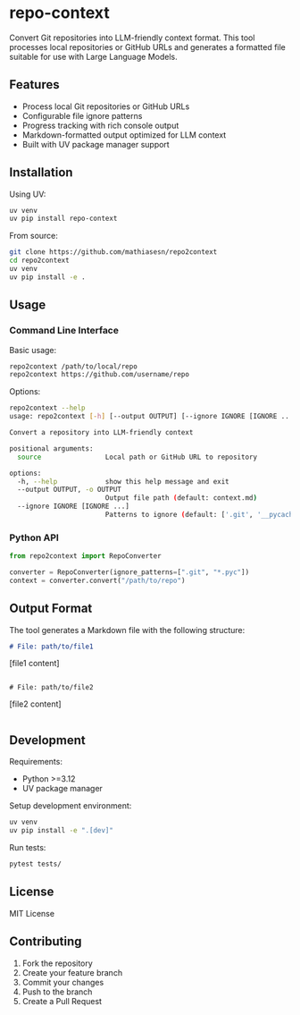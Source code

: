 # repo-context

Convert Git repositories into LLM-friendly context format. This tool processes local repositories or GitHub URLs and generates a formatted file suitable for use with Large Language Models.

## Features

- Process local Git repositories or GitHub URLs
- Configurable file ignore patterns
- Progress tracking with rich console output
- Markdown-formatted output optimized for LLM context
- Built with UV package manager support

## Installation

Using UV:
```bash
uv venv
uv pip install repo-context
```

From source:
```bash
git clone https://github.com/mathiasesn/repo2context
cd repo2context
uv venv
uv pip install -e .
```

## Usage

### Command Line Interface

Basic usage:
```bash
repo2context /path/to/local/repo
repo2context https://github.com/username/repo
```

Options:
```bash
repo2context --help
usage: repo2context [-h] [--output OUTPUT] [--ignore IGNORE [IGNORE ...]] source

Convert a repository into LLM-friendly context

positional arguments:
  source                Local path or GitHub URL to repository

options:
  -h, --help            show this help message and exit
  --output OUTPUT, -o OUTPUT
                        Output file path (default: context.md)
  --ignore IGNORE [IGNORE ...]
                        Patterns to ignore (default: ['.git', '__pycache__', '*.pyc', '*.pyo', '*.pyd', '.DS_Store'])
```

### Python API

```python
from repo2context import RepoConverter

converter = RepoConverter(ignore_patterns=[".git", "*.pyc"])
context = converter.convert("/path/to/repo")
```

## Output Format

The tool generates a Markdown file with the following structure:
```markdown
# File: path/to/file1
```
[file1 content]
```

# File: path/to/file2
```
[file2 content]
```
```

## Development

Requirements:
- Python >=3.12
- UV package manager

Setup development environment:
```bash
uv venv
uv pip install -e ".[dev]"
```

Run tests:
```bash
pytest tests/
```

## License

MIT License

## Contributing

1. Fork the repository
2. Create your feature branch
3. Commit your changes
4. Push to the branch
5. Create a Pull Request